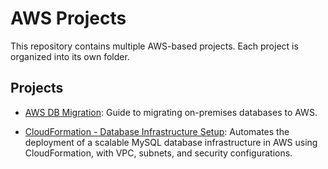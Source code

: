 # AWS Projects

This repository contains multiple AWS-based projects. Each project is organized into its own folder.

## Projects
- [AWS DB Migration](AWS-DB-Migration/README.md): Guide to migrating on-premises databases to AWS.

- [CloudFormation - Database Infrastructure Setup](CloudFormation/README.md): Automates the deployment of a scalable MySQL database infrastructure in AWS using CloudFormation, with VPC, subnets, and security configurations.
